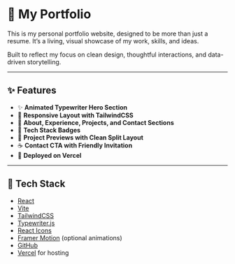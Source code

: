 # 🎨 My Portfolio

This is my personal portfolio website, designed to be more than just a resume. It’s a living, visual showcase of my work, skills, and ideas.

Built to reflect my focus on clean design, thoughtful interactions, and data-driven storytelling.

---

## ✨ Features

- ✨ **Animated Typewriter Hero Section**
- 🌈 **Responsive Layout with TailwindCSS**
- 🎯 **About, Experience, Projects, and Contact Sections**
- 🧠 **Tech Stack Badges**
- 💼 **Project Previews with Clean Split Layout**
- ☕ **Contact CTA with Friendly Invitation**
- 🚀 **Deployed on Vercel**

---

## 🧰 Tech Stack

- [React](https://react.dev/)
- [Vite](https://vitejs.dev/)
- [TailwindCSS](https://tailwindcss.com/)
- [Typewriter.js](https://www.npmjs.com/package/react-simple-typewriter)
- [React Icons](https://react-icons.github.io/react-icons/)
- [Framer Motion](https://www.framer.com/motion/) (optional animations)
- [GitHub](https://github.com/)
- [Vercel](https://vercel.com/) for hosting

